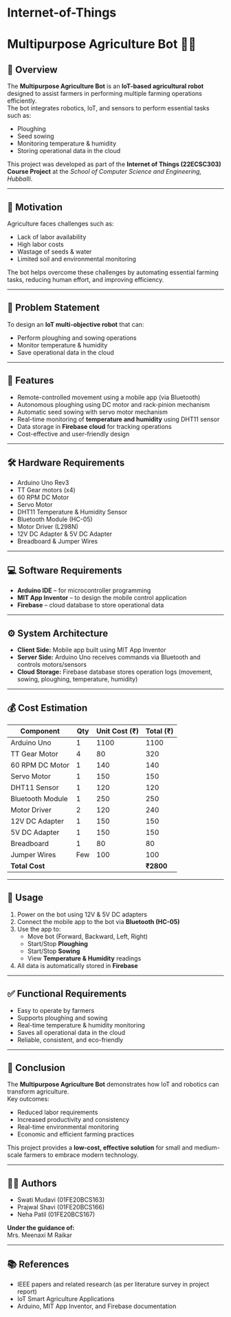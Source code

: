 # Internet-of-Things

# Multipurpose Agriculture Bot 🌱🤖

## 📌 Overview
The **Multipurpose Agriculture Bot** is an **IoT-based agricultural robot** designed to assist farmers in performing multiple farming operations efficiently.  
The bot integrates robotics, IoT, and sensors to perform essential tasks such as:
- Ploughing
- Seed sowing
- Monitoring temperature & humidity
- Storing operational data in the cloud

This project was developed as part of the **Internet of Things (22ECSC303) Course Project** at the *School of Computer Science and Engineering, Hubballi*.

---

## 🎯 Motivation
Agriculture faces challenges such as:
- Lack of labor availability  
- High labor costs  
- Wastage of seeds & water  
- Limited soil and environmental monitoring  

The bot helps overcome these challenges by automating essential farming tasks, reducing human effort, and improving efficiency.

---

## 📝 Problem Statement
To design an **IoT multi-objective robot** that can:
- Perform ploughing and sowing operations  
- Monitor temperature & humidity  
- Save operational data in the cloud  

---

## 🚀 Features
- Remote-controlled movement using a mobile app (via Bluetooth)  
- Autonomous ploughing using DC motor and rack-pinion mechanism  
- Automatic seed sowing with servo motor mechanism  
- Real-time monitoring of **temperature and humidity** using DHT11 sensor  
- Data storage in **Firebase cloud** for tracking operations  
- Cost-effective and user-friendly design  

---

## 🛠️ Hardware Requirements
- Arduino Uno Rev3  
- TT Gear motors (x4)  
- 60 RPM DC Motor  
- Servo Motor  
- DHT11 Temperature & Humidity Sensor  
- Bluetooth Module (HC-05)  
- Motor Driver (L298N)  
- 12V DC Adapter & 5V DC Adapter  
- Breadboard & Jumper Wires  

---

## 💻 Software Requirements
- **Arduino IDE** – for microcontroller programming  
- **MIT App Inventor** – to design the mobile control application  
- **Firebase** – cloud database to store operational data  

---

## ⚙️ System Architecture
- **Client Side:** Mobile app built using MIT App Inventor  
- **Server Side:** Arduino Uno receives commands via Bluetooth and controls motors/sensors  
- **Cloud Storage:** Firebase database stores operation logs (movement, sowing, ploughing, temperature, humidity)  

---

## 💰 Cost Estimation
| Component           | Qty | Unit Cost (₹) | Total (₹) |
|---------------------|-----|---------------|-----------|
| Arduino Uno         | 1   | 1100          | 1100      |
| TT Gear Motor       | 4   | 80            | 320       |
| 60 RPM DC Motor     | 1   | 140           | 140       |
| Servo Motor         | 1   | 150           | 150       |
| DHT11 Sensor        | 1   | 120           | 120       |
| Bluetooth Module    | 1   | 250           | 250       |
| Motor Driver        | 2   | 120           | 240       |
| 12V DC Adapter      | 1   | 150           | 150       |
| 5V DC Adapter       | 1   | 150           | 150       |
| Breadboard          | 1   | 80            | 80        |
| Jumper Wires        | Few | 100           | 100       |
| **Total Cost**      |     |               | **₹2800** |

---

## 📲 Usage
1. Power on the bot using 12V & 5V DC adapters  
2. Connect the mobile app to the bot via **Bluetooth (HC-05)**  
3. Use the app to:  
   - Move bot (Forward, Backward, Left, Right)  
   - Start/Stop **Ploughing**  
   - Start/Stop **Sowing**  
   - View **Temperature & Humidity** readings  
4. All data is automatically stored in **Firebase**  

---

## ✅ Functional Requirements
- Easy to operate by farmers  
- Supports ploughing and sowing  
- Real-time temperature & humidity monitoring  
- Saves all operational data in the cloud  
- Reliable, consistent, and eco-friendly  

---

## 📌 Conclusion
The **Multipurpose Agriculture Bot** demonstrates how IoT and robotics can transform agriculture.  
Key outcomes:
- Reduced labor requirements  
- Increased productivity and consistency  
- Real-time environmental monitoring  
- Economic and efficient farming practices  

This project provides a **low-cost, effective solution** for small and medium-scale farmers to embrace modern technology.

---

## 👨‍💻 Authors
- Swati Mudavi (01FE20BCS163)  
- Prajwal Shavi (01FE20BCS166)  
- Neha Patil (01FE20BCS167)  

**Under the guidance of:**  
Mrs. Meenaxi M Raikar  

---

## 📚 References
- IEEE papers and related research (as per literature survey in project report)  
- IoT Smart Agriculture Applications  
- Arduino, MIT App Inventor, and Firebase documentation
